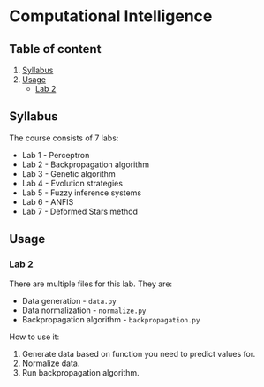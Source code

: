 # Computational Intelligence

## Table of content 
1. [Syllabus](#syllabus)
2. [Usage](#usage)
    * [Lab 2](#lab-2)

## Syllabus

The course consists of 7 labs:
* Lab 1 - Perceptron
* Lab 2 - Backpropagation algorithm
* Lab 3 - Genetic algorithm
* Lab 4 - Evolution strategies
* Lab 5 - Fuzzy inference systems
* Lab 6 - ANFIS
* Lab 7 - Deformed Stars method


## Usage

### Lab 2
There are multiple files for this lab. They are:
* Data generation - ```data.py```
* Data normalization - ```normalize.py```
* Backpropagation algorithm - ```backpropagation.py```

How to use it:
1. Generate data based on function you need to predict values for.
2. Normalize data.
3. Run backpropagation algorithm.
